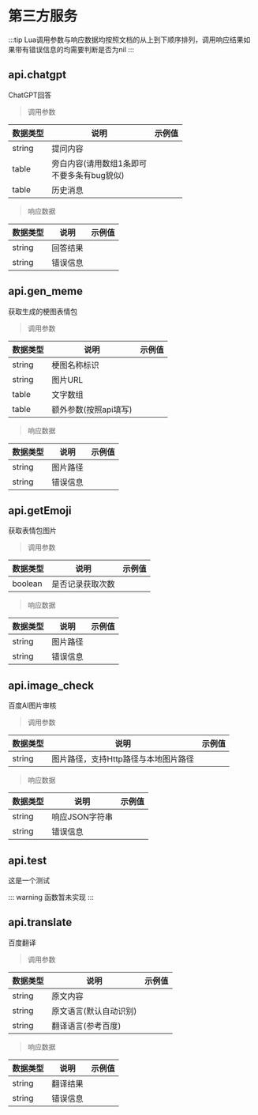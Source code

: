 
# 第三方服务


:::tip
Lua调用参数与响应数据均按照文档的从上到下顺序排列，调用响应结果如果带有错误信息的均需要判断是否为nil
:::

## api.chatgpt
ChatGPT回答

> 调用参数

|数据类型|说明|示例值|
|----|----|----|
|string|提问内容||
|table|旁白内容(请用数组1条即可<br/>不要多条有bug貌似)||
|table|历史消息||

> 响应数据

|数据类型|说明|示例值|
|----|----|----|
|string|回答结果||
|string|错误信息||


## api.gen_meme
获取生成的梗图表情包

> 调用参数

|数据类型|说明|示例值|
|----|----|----|
|string|梗图名称标识||
|string|图片URL||
|table|文字数组||
|table|额外参数(按照api填写)||

> 响应数据

|数据类型|说明|示例值|
|----|----|----|
|string|图片路径||
|string|错误信息||


## api.getEmoji
获取表情包图片

> 调用参数

|数据类型|说明|示例值|
|----|----|----|
|boolean|是否记录获取次数||

> 响应数据

|数据类型|说明|示例值|
|----|----|----|
|string|图片路径||
|string|错误信息||


## api.image_check
百度AI图片审核

> 调用参数

|数据类型|说明|示例值|
|----|----|----|
|string|图片路径，支持Http路径与本地图片路径||

> 响应数据

|数据类型|说明|示例值|
|----|----|----|
|string|响应JSON字符串||
|string|错误信息||


## api.test
这是一个测试



::: warning
函数暂未实现
:::


## api.translate
百度翻译

> 调用参数

|数据类型|说明|示例值|
|----|----|----|
|string|原文内容||
|string|原文语言(默认自动识别)||
|string|翻译语言(参考百度)||

> 响应数据

|数据类型|说明|示例值|
|----|----|----|
|string|翻译结果||
|string|错误信息||

